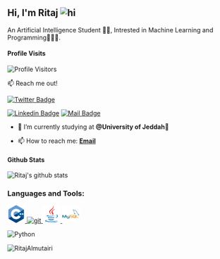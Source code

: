 ## Hi, I'm Ritaj <img src="https://user-images.githubusercontent.com/1303154/88677602-1635ba80-d120-11ea-84d8-d263ba5fc3c0.gif" width="32px" height ="32px" alt="hi">
An Artificial Intelligence Student 🦾🤖, Intrested in Machine Learning and Programming👩🏻‍💻. 

#### Profile Visits 
![Profile Visitors](https://visitor-badge.glitch.me/badge?page_id=RitajAlmutairi.RitajAlmutairi)


:mailbox: Reach me out!

[![Twitter Badge](https://img.shields.io/twitter/follow/endlessReyy?logo=twitter&style=for-the-badge&https://twitter.com/endlessReyy)](https://twitter.com/endlessReyy) 

[![Linkedin Badge](https://img.shields.io/badge/-Linkedin-0e76a8?style=for-the-badge&labelColor=0e76a8&logo=linkedin&logoColor=white)](https://www.linkedin.com/in/ritaj-almutairi-566b16210/)  [![Mail Badge](https://img.shields.io/badge/-Email-c0392b?style=for-the-badge&labelColor=c0392b&logo=gmail&logoColor=white)](mailto:riitaaj5@gmail.com)




- 🔭 I’m currently studying at **@University of Jeddah**🏫


- 📫 How to reach me: **[Email](mailto:riitaaj5@gmail.com)**

#### Github Stats

![Ritaj's github stats](https://github-readme-stats.vercel.app/api?username=ritajalmutairi&count_private=true&theme=tokyonight&hide=contribs,prs)

</details>


<h3 align="left">Languages and Tools:</h3>
<p align="left">

</a> <a href="https://www.w3schools.com/cpp/" target="_blank" rel="noreferrer"> 
<img src="https://raw.githubusercontent.com/devicons/devicon/master/icons/cplusplus/cplusplus-original.svg" alt="cplusplus" width="40" height="40"/> 
 <a href="https://git-scm.com/" target="_blank" rel="noreferrer"> 
 <img src="https://www.vectorlogo.zone/logos/git-scm/git-scm-icon.svg" alt="git" width="40" height="40"/> </a> <a href="https://www.java.com" target="_blank" rel="noreferrer"> 
<img src="https://raw.githubusercontent.com/devicons/devicon/master/icons/java/java-original.svg" alt="java" width="40" height="40"/> </a> <a href="https://kotlinlang.org" target="_blank" rel="noreferrer"> <img src="https://raw.githubusercontent.com/devicons/devicon/master/icons/mysql/mysql-original-wordmark.svg" alt="mysql" width="40" height="40"/> </a> </p> ![Python](https://img.shields.io/badge/python-3670A0?style=for-the-badge&logo=python&logoColor=ffdd54)

<p><img align="center" src="https://github-readme-streak-stats.herokuapp.com?user=RitajAlmutairi" alt="RitajAlmutairi" /></p>



